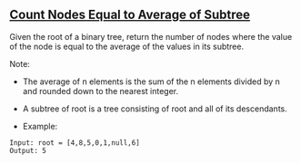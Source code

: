 ## [Count Nodes Equal to Average of Subtree](https://leetcode.com/problems/count-nodes-equal-to-average-of-subtree/)


Given the root of a binary tree, return the number of nodes where the value of the node is equal to the average of the values in its subtree.

Note:

- The average of n elements is the sum of the n elements divided by n and rounded down to the nearest integer.
- A subtree of root is a tree consisting of root and all of its descendants.

- Example:
```
Input: root = [4,8,5,0,1,null,6]
Output: 5
```

